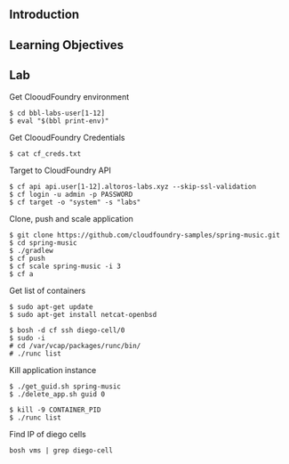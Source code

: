 ## Introduction

## Learning Objectives

## Lab

Get ClooudFoundry environment
```
$ cd bbl-labs-user[1-12]
$ eval "$(bbl print-env)"
```

Get ClooudFoundry Credentials
```
$ cat cf_creds.txt
```

Target to CloudFoundry API
```
$ cf api api.user[1-12].altoros-labs.xyz --skip-ssl-validation
$ cf login -u admin -p PASSWORD
$ cf target -o "system" -s "labs"
```

Clone, push and scale application
```
$ git clone https://github.com/cloudfoundry-samples/spring-music.git
$ cd spring-music
$ ./gradlew
$ cf push
$ cf scale spring-music -i 3
$ cf a
```

Get list of containers

```
$ sudo apt-get update
$ sudo apt-get install netcat-openbsd
```
```
$ bosh -d cf ssh diego-cell/0
$ sudo -i
# cd /var/vcap/packages/runc/bin/
# ./runc list
```

Kill application instance
```
$ ./get_guid.sh spring-music
$ ./delete_app.sh guid 0

$ kill -9 CONTAINER_PID
$ ./runc list
```

Find IP of diego cells
```
bosh vms | grep diego-cell
```
